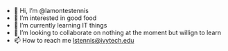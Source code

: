 - 👋 Hi, I’m @lamontestennis
- 👀 I’m interested in good food
- 🌱 I’m currently learning IT things
- 💞️ I’m looking to collaborate on nothing at the moment but willign to learn
- 📫 How to reach me lstennis@ivytech.edu

<!---
lamontestennis/lamontestennis is a ✨ special ✨ repository because its `README.md` (this file) appears on your GitHub profile.
You can click the Preview link to take a look at your changes.
--->
